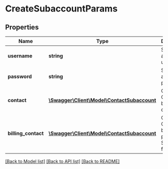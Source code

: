 # CreateSubaccountParams

## Properties
Name | Type | Description | Notes
------------ | ------------- | ------------- | -------------
**username** | **string** | Sub account user name | 
**password** | **string** | Sub account password | 
**contact** | [**\Swagger\Client\Model\ContactSubaccount**](ContactSubaccount.md) | Contact Object. See below for details. | [optional] 
**billing_contact** | [**\Swagger\Client\Model\ContactSubaccount**](ContactSubaccount.md) | Contact Object for billing purposes. See below for details. | [optional] 

[[Back to Model list]](../README.md#documentation-for-models) [[Back to API list]](../README.md#documentation-for-api-endpoints) [[Back to README]](../README.md)



